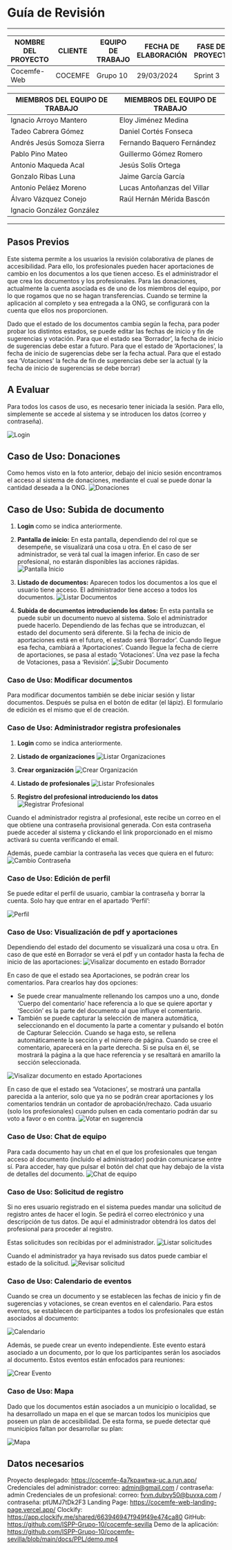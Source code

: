 # Guía de Revisión
****
| NOMBRE DEL PROYECTO | CLIENTE  | EQUIPO DE TRABAJO | FECHA DE ELABORACIÓN | FASE DEL PROYECTO |
|---------------------|----------|-------------------|----------------------|-------------------|
| Cocemfe-Web         | COCEMFE  | Grupo 10          | 29/03/2024           | Sprint 3          |


| MIEMBROS DEL EQUIPO DE TRABAJO | MIEMBROS DEL EQUIPO DE TRABAJO |
|--------------------------------|--------------------------------|
| Ignacio Arroyo Mantero         | Eloy Jiménez Medina            |
| Tadeo Cabrera Gómez            | Daniel Cortés Fonseca          |
| Andrés Jesús Somoza Sierra     | Fernando Baquero Fernández     |
| Pablo Pino Mateo               | Guillermo Gómez Romero         |
| Antonio Maqueda Acal           | Jesús Solís Ortega             |
| Gonzalo Ribas Luna             | Jaime García García            |
| Antonio Peláez Moreno          | Lucas Antoñanzas del Villar    |
| Álvaro Vázquez Conejo          | Raúl Hernán Mérida Bascón      |
| Ignacio González González      |                                |

****

## Pasos Previos

Este sistema permite a los usuarios la revisión colaborativa de planes de accesibilidad.
Para ello, los profesionales pueden hacer aportaciones de cambio en los documentos a los que tienen acceso.
Es el administrador el que crea los documentos y los profesionales.
Para las donaciones, actualmente la cuenta asociada es de uno de los miembros del equipo, por lo que rogamos que no se hagan transferencias. Cuando se termine la aplicación al completo y sea entregada a la ONG, se configurará con la cuenta que ellos nos proporcionen.

Dado que el estado de los documentos cambia según la fecha, para poder probar los distintos estados, se puede editar las fechas de inicio y fin de sugerencias y votación. Para que el estado sea ‘Borrador’, la fecha de inicio de sugerencias debe estar a futuro. Para que el estado de ‘Aportaciones’, la fecha de inicio de sugerencias debe ser la fecha actual. Para que el estado sea ‘Votaciones’ la fecha de fin de sugerencias debe ser la actual (y la fecha de inicio de sugerencias se debe borrar)



## A Evaluar

Para todos los casos de uso, es necesario tener iniciada la sesión. Para ello, simplemente se accede al sistema y se introducen los datos (correo y contraseña).

![Login](images/cap_login.png)

## Caso de Uso: Donaciones
Como hemos visto en la foto anterior, debajo del inicio sesión encontramos el acceso al sistema de donaciones, mediante el cual se puede donar la cantidad deseada a la ONG.
![Donaciones](images/cap_donaciones.png)

## Caso de Uso: Subida de documento

1. **Login** como se indica anteriormente.
2. **Pantalla de inicio:** En esta pantalla, dependiendo del rol que se desempeñe, se visualizará una cosa u otra. En el caso de ser administrador, se verá tal cual la imagen inferior. En caso de ser profesional, no estarán disponibles las acciones rápidas.
![Pantalla Inicio](images/cap_home.png)
3. **Listado de documentos:** Aparecen todos los documentos a los que el usuario tiene acceso. El administrador tiene acceso a todos los documentos.
![Listar Documentos](images/cap_listar_docs.png)

4. **Subida de documentos introduciendo los datos:** En esta pantalla se puede subir un documento nuevo al sistema. Solo el administrador puede hacerlo. Dependiendo de las fechas que se introduzcan, el estado del documento será diferente. Si la fecha de inicio de aportaciones está en el futuro, el estado será ‘Borrador’. Cuando llegue esa fecha, cambiará a ‘Aportaciones’. Cuando llegue la fecha de cierre de aportaciones, se pasa al estado ‘Votaciones’. Una vez pase la fecha de Votaciones, pasa a ‘Revisión’.
![Subir Documento](images/cap_nuevo_doc.png)

### Caso de Uso: Modificar documentos

Para modificar documentos también se debe iniciar sesión y listar documentos. Después se pulsa en el botón de editar (el lápiz). El formulario de edición es el mismo que el de creación.

### Caso de Uso: Administrador registra profesionales

1. **Login** como se indica anteriormente.
2. **Listado de organizaciones**
![Listar Organizaciones](images/cap_listar_org.png)

3. **Crear organización**
![Crear Organización](images/cap_nueva_org.png)
4. **Listado de profesionales**
![Listar Profesionales](images/cap_listar_user.png)
5. **Registro del profesional introduciendo los datos**
![Registrar Profesional](images/cap_nuevo_user.png)

Cuando el administrador registra al profesional, este recibe un correo en el que obtiene una contraseña provisional generada. Con esta contraseña puede acceder al sistema y clickando el link proporcionado en el mismo activará su cuenta verificando el email.

Además, puede cambiar la contraseña las veces que quiera en el futuro:
![Cambio Contraseña](images/cap_contraseña.png)

### Caso de Uso: Edición de perfil
Se puede editar el perfil de usuario, cambiar la contraseña y borrar la cuenta. Solo hay que entrar en el apartado ‘Perfil’:

![Perfil](images/cap_perfil.png)

### Caso de Uso: Visualización de pdf y aportaciones

Dependiendo del estado del documento se visualizará una cosa u otra. En caso de que esté en Borrador se verá el pdf y un contador hasta la fecha de inicio de las aportaciones:
![Visalizar documento en estado Borrador](images/cap_borrador.png)

En caso de que el estado sea Aportaciones, se podrán crear los comentarios. Para crearlos hay dos opciones:

- Se puede crear manualmente rellenando los campos uno a uno, donde ‘Cuerpo del comentario’ hace referencia a lo que se quiere aportar y ‘Sección’ es la parte del documento al que influye el comentario.
- También se puede capturar la selección de manera automática, seleccionando en el documento la parte a comentar y pulsando el botón de Capturar Selección. Cuando se haga esto, se rellena automáticamente la sección y el número de página. Cuando se cree el comentario, aparecerá en la parte derecha. Si se pulsa en él, se mostrará la página a la que hace referencia y se resaltará en amarillo la sección seleccionada.

![Visalizar documento en estado Aportaciones](images/cap_aportaciones.png)

En caso de que el estado sea ‘Votaciones’, se mostrará una pantalla parecida a la anterior, solo que ya no se podrán crear aportaciones y los comentarios tendrán un contador de aprobación/rechazo. Cada usuario (solo los profesionales) cuando pulsen en cada comentario podrán dar su voto a favor o en contra.
![Votar en sugerencia](images/cap_votar.png)

### Caso de Uso: Chat de equipo

Para cada documento hay un chat en el que los profesionales que tengan acceso al documento (incluido el administrador) podrán comunicarse entre sí. Para acceder, hay que pulsar el botón del chat que hay debajo de la vista de detalles del documento.
![Chat de equipo](images/cap_chat.png)

### Caso de Uso: Solicitud de registro

Si no eres usuario registrado en el sistema puedes mandar una solicitud de registro antes de hacer el login. Se pedirá el correo electrónico y una descripción de tus datos. De aquí el administrador obtendrá los datos del profesional para proceder al registro. 

Estas solicitudes son recibidas por el administrador.
![Listar solicitudes](images/cap_solicitudes.png)

Cuando el administrador ya haya revisado sus datos puede cambiar el estado de la solicitud.
![Revisar solicitud](images/cap_aceptar_solicitud.png)

### Caso de Uso: Calendario de eventos

Cuando se crea un documento y se establecen las fechas de inicio y fin de sugerencias y votaciones, se crean eventos en el calendario. Para estos eventos, se establecen de participantes a todos los profesionales que están asociados al documento:

![Calendario](images/cap_calendario.png)

Además, se puede crear un evento independiente. Este evento estará asociado a un documento, por lo que los participantes serán los asociados al documento. Estos eventos están enfocados para reuniones:

![Crear Evento](images/cap_crear_evento.png)

### Caso de Uso: Mapa

Dado que los documentos están asociados a un municipio o localidad, se ha desarrollado un mapa en el que se marcan todos los municipios que poseen un plan de accesibilidad. De esta forma, se puede detectar qué municipios faltan por desarrollar su plan:

![Mapa](images/cap_mapa.png)

## Datos necesarios

Proyecto desplegado: https://cocemfe-4a7kpawtwa-uc.a.run.app/
Credenciales del administrador: correo: admin@gmail.com / contraseña: admin
Credenciales de un profesional: correo:  fvvn.dubvy50@buvxa.com / contraseña: ptUMJ7tDk2F3
Landing Page: https://cocemfe-web-landing-page.vercel.app/
Clockify: https://app.clockify.me/shared/663946947f949f49e474ca80
GitHub: https://github.com/ISPP-Grupo-10/cocemfe-sevilla
Demo de la aplicación: https://github.com/ISPP-Grupo-10/cocemfe-sevilla/blob/main/docs/PPL/demo.mp4





